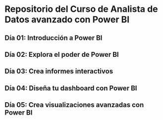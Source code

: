 # **Repositorio del Curso de Analista de Datos avanzado con Power BI**
## Día 01: Introducción a Power BI
## Día 02: Explora el poder de Power BI
## Día 03: Crea informes interactivos
## Día 04: Diseña tu dashboard con Power BI
## Día 05: Crea visualizaciones avanzadas con Power BI